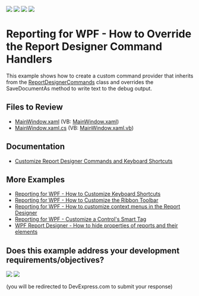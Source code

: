 <!-- default badges list -->
![](https://img.shields.io/endpoint?url=https://codecentral.devexpress.com/api/v1/VersionRange/128602135/23.1.2%2B)
[![](https://img.shields.io/badge/Open_in_DevExpress_Support_Center-FF7200?style=flat-square&logo=DevExpress&logoColor=white)](https://supportcenter.devexpress.com/ticket/details/T461334)
[![](https://img.shields.io/badge/📖_How_to_use_DevExpress_Examples-e9f6fc?style=flat-square)](https://docs.devexpress.com/GeneralInformation/403183)
[![](https://img.shields.io/badge/💬_Leave_Feedback-feecdd?style=flat-square)](#does-this-example-address-your-development-requirementsobjectives)
<!-- default badges end -->
# Reporting for WPF - How to Override the Report Designer Command Handlers


This example shows how to create a custom command provider that inherits from the [ReportDesignerCommands](https://docs.devexpress.com/WPF/DevExpress.Xpf.Reports.UserDesigner.ReportDesignerCommands) class and overrides the SaveDocumentAs method to write text to the debug output.



## Files to Review

* [MainWindow.xaml](./CS/MainWindow.xaml) (VB: [MainWindow.xaml](./VB/MainWindow.xaml))
* [MainWindow.xaml.cs](./CS/MainWindow.xaml.cs) (VB: [MainWindow.xaml.vb](./VB/MainWindow.xaml.vb))

## Documentation

* [Customize Report Designer Commands and Keyboard Shortcuts](https://docs.devexpress.com/XtraReports/118067/desktop-reporting/wpf-reporting/end-user-report-designer-for-wpf/api-and-customization/customize-report-designer-commands-and-hot-keys)

## More Examples

* [Reporting for WPF - How to Customize Keyboard Shortcuts](https://github.com/DevExpress-Examples/reporting-wpf-customize-keyboard-shortcuts-in-the-report-designer)
* [Reporting for WPF - How to Customize the Ribbon Toolbar](https://github.com/DevExpress-Examples/reporting-wpf-report-designer-customize-ribbon-toolbar)
* [Reporting for WPF - How to customize context menus in the Report Designer](https://github.com/DevExpress-Examples/reporting-wpf-customize-context-menus-in-report-designer)
* [Reporting for WPF - Customize a Control's Smart Tag](https://github.com/DevExpress-Examples/reporting-wpf-report-designer-customize-controls-smart-tag)
* [WPF Report Designer - How to hide properties of reports and their elements](https://github.com/DevExpress-Examples/wpf-reporting-hide-properties-in-designer)
<!-- feedback -->
## Does this example address your development requirements/objectives?

[<img src="https://www.devexpress.com/support/examples/i/yes-button.svg"/>](https://www.devexpress.com/support/examples/survey.xml?utm_source=github&utm_campaign=reporting-wpf-designer-commands&~~~was_helpful=yes) [<img src="https://www.devexpress.com/support/examples/i/no-button.svg"/>](https://www.devexpress.com/support/examples/survey.xml?utm_source=github&utm_campaign=reporting-wpf-designer-commands&~~~was_helpful=no)

(you will be redirected to DevExpress.com to submit your response)
<!-- feedback end -->
